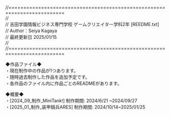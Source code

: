 //=========================================================================  
//  
// 吉田学園情報ビジネス専門学校 ゲームクリエイター学科2年 [REEDME.txt]  
// Author：Seiya Kagaya  
// 最終更新日 2025/01/15  
//  
//=========================================================================  
  
◆作品ファイル◆  
・現在制作中の作品が1つあります。  
・随時過去制作した作品を追加予定です。  
・各作品のファイル内に作品ごとのREADMEがあります。  
  
◆概要◆  
・[2024_09_制作_MiniTank!]    制作期間: 2024/6/21 ~2024/09/27  
・[2025_01_制作_装甲騎兵ARES] 制作期間: 2024/10/14~2025/01/25
